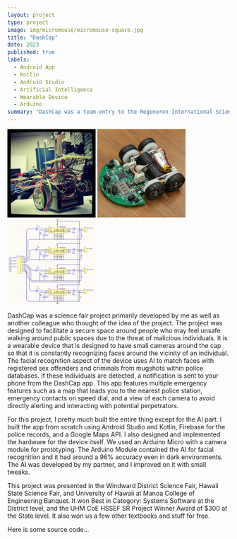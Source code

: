 ```yaml
---
layout: project
type: project
image: img/micromouse/micromouse-square.jpg
title: "DashCap"
date: 2023
published: true
labels:
  - Android App
  - Kotlin
  - Android Studio
  - Artificial Intelligence
  - Wearable Device
  - Arduino
summary: "DashCap was a team-entry to the Regeneron International Science and Engineering Fair. It is a wearable device the uses cameras to ID potentially malicious individuals near you."
---
```


<div class="text-center p-4">
  <img width="200px" src="../img/micromouse/micromouse-robot.png" class="img-thumbnail" >
  <img width="200px" src="../img/micromouse/micromouse-robot-2.jpg" class="img-thumbnail" >
  <img width="200px" src="../img/micromouse/micromouse-circuit.png" class="img-thumbnail" >
</div>

DashCap was a science fair project primarily developed by me as well as another colleague who thought of the idea of the project. The project was designed to facilitate a secure space around people who may feel unsafe walking around public spaces due to the threat of malicious individuals. It is a wearable device that is designed to have small cameras around the cap so that it is constantly recognizing faces around the vicinity of an individual. The facial recognition aspect of the device uses AI to match faces with registered sex offenders and criminals from mugshots within police databases. If these individuals are detected, a notification is sent to your phone from the DashCap app. This app features multiple emergency features such as a map that leads you to the nearest police station, emergency contacts on speed dial, and a view of each camera to avoid directly alerting and interacting with potential perpetrators.

For this project, I pretty much built the entire thing except for the AI part. I built the app from scratch using Android Studio and Kotlin, Firebase for the police records, and a Google Maps API. I also designed and implemented the hardware for the device itself. We used an Arduino Micro with a camera module for prototyping. The Arduino Module contained the AI for facial recognition and it had around a 96% accuracy even in dark environments. The AI was developed by my partner, and I improved on it with small tweaks.

This project was presented in the Windward District Science Fair, Hawaii State Science Fair, and University of Hawaii at Manoa College of Engineering Banquet. It won Best in Category: Systems Software at the District level, and the UHM CoE HSSEF SR Project Winner Award of $300 at the State level. It also won us a few other textbooks and stuff for free.

Here is some source code...
